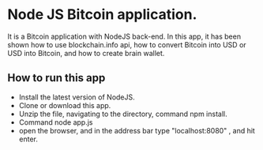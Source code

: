 # Node JS Bitcoin application.
It is a Bitcoin application with NodeJS back-end. In this app, it has been shown how to use blockchain.info api, how to convert Bitcoin into USD or USD into Bitcoin, and how to create brain wallet.
## How to run this app
- Install the latest version of NodeJS.
- Clone or download this app.
- Unzip the file, navigating to the directory, command npm install.
- Command node app.js
- open the browser, and in the address bar type "localhost:8080" , and hit enter.
